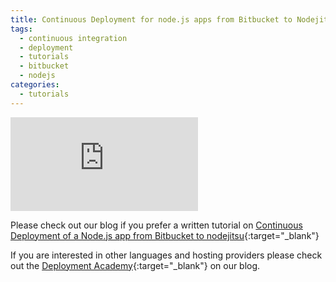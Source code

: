 ```yaml
---
title: Continuous Deployment for node.js apps from Bitbucket to Nodejitsu
tags:
  - continuous integration
  - deployment
  - tutorials
  - bitbucket
  - nodejs
categories:
  - tutorials
---
```

<div class="flex-video">
<iframe src="http://player.vimeo.com/video/77595720" allowfullscreen="" frameborder="0"></iframe>
</div>

Please check out our blog if you prefer a written tutorial on [Continuous Deployment of a Node.js app from Bitbucket to nodejitsu](http://blog.codeship.io/2013/10/23/how-to-deploy-a-node-js-app-from-bitbucket-to-nodejitsu.html){:target="_blank"}

If you are interested in other languages and hosting providers please check out the [Deployment Academy](http://blog.codeship.io/category/deployment-academy){:target="_blank"} on our blog.
